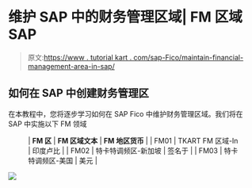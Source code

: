 # 维护 SAP 中的财务管理区域| FM 区域 SAP

> 原文:[https://www . tutorial kart . com/sap-Fico/maintain-financial-management-area-in-sap/](https://www.tutorialkart.com/sap-fico/maintain-financial-management-area-in-sap/)

## 如何在 SAP 中创建财务管理区

在本教程中，您将逐步学习如何在 SAP Fico 中维护财务管理区域。我们将在 SAP 中实施以下 FM 领域

<figure class="wp-block-table">

| **FM 区** | **FM 区域文本** | **FM 地区货币** |
| FM01 | TKART FM 区域-In | 印度卢比 |
| FM02 | 特卡特调频区-新加坡 | 签名于 |
| FM03 | 特卡特调频区-美国 | 美元 |

</figure>

[![](../Images/925da31b32d6bc3827932f6c8afb11bb.png)](https://www.tutorialkart.com/)